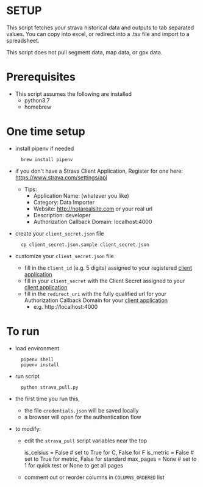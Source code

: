 # SETUP

This script fetches your strava historical data and outputs to tab separated values.
You can copy into excel, or redirect into a .tsv file and import to a spreadsheet.

This script does not pull segment data, map data, or gpx data.

# Prerequisites
* This script assumes the following are installed
  * python3.7
  * homebrew

# One time setup
* install pipenv if needed

        brew install pipenv

* if you don't have a Strava Client Application, Register for one here: https://www.strava.com/settings/api
   * Tips:
     * Application Name: (whatever you like)
     * Category: Data Importer
     * Website: http://notarealsite.com or your real url
     * Description: developer
     * Authorization Callback Domain: localhost:4000

* create your `client_secret.json` file

        cp client_secret.json.sample client_secret.json

* customize your `client_secret.json` file

  * fill in the `client_id` (e.g. 5 digits) assigned to your registered [client application](https://www.strava.com/settings/api)
  * fill in your `client_secret` with the Client Secret assigned to your [client application](https://www.strava.com/settings/api)
  * fill in the `redirect_uri` with the fully qualified url for your Authorization Callback Domain for your [client application](https://www.strava.com/settings/api)
    * e.g. http://localhost:4000

# To run
* load environment

        pipenv shell
        pipenv install

* run script

        python strava_pull.py

* the first time you run this,
  * the file `credentials.json` will be saved locally
  * a browser will open for the authentication flow

* to modify:
   * edit the `strava_pull` script variables near the top

        is_celsius = False  # set to True for C, False for F
        is_metric = False  # set to True for metric, False for standard
        max_pages = None  # set to 1 for quick test or None to get all pages

   * comment out or reorder columns in `COLUMNS_ORDERED` list

